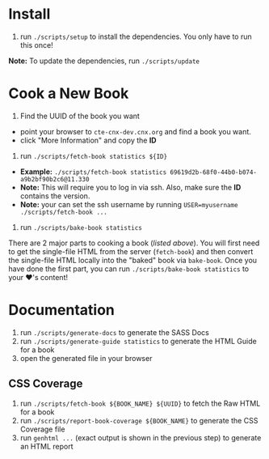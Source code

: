 # Install

1. run `./scripts/setup` to install the dependencies. You only have to run this once!

**Note:** To update the dependencies, run `./scripts/update`

# Cook a New Book

1. Find the UUID of the book you want
  - point your browser to `cte-cnx-dev.cnx.org` and find a book you want.
  - click "More Information" and copy the **ID**
1. run `./scripts/fetch-book statistics ${ID}`
  - **Example:** `./scripts/fetch-book statistics 69619d2b-68f0-44b0-b074-a9b2bf90b2c6@11.330`
  - **Note:** This will require you to log in via ssh. Also, make sure the **ID** contains the version.
  - **Note:** your can set the ssh username by running `USER=myusername ./scripts/fetch-book ...`
1. run `./scripts/bake-book statistics`

There are 2 major parts to cooking a book (_listed above_). You will first need to get the single-file HTML from the server (`fetch-book`) and then convert the single-file HTML locally into the "baked" book via `bake-book`. Once you have done the first part, you can run `./scripts/bake-book statistics` to your :heart:'s content!

# Documentation

1. run `./scripts/generate-docs` to generate the SASS Docs
1. run `./scripts/generate-guide statistics` to generate the HTML Guide for a book
1. open the generated file in your browser

## CSS Coverage

1. run `./scripts/fetch-book ${BOOK_NAME} ${UUID}` to fetch the Raw HTML for a book
1. run `./scripts/report-book-coverage ${BOOK_NAME}` to generate the CSS Coverage file
1. run `genhtml ...` (exact output is shown in the previous step) to generate an HTML report
